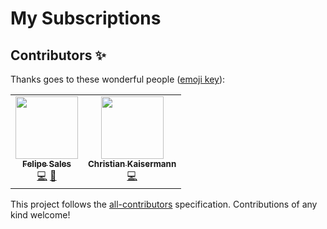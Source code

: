 # My Subscriptions

## Contributors ✨

Thanks goes to these wonderful people ([emoji key](https://allcontributors.org/docs/en/emoji-key)):

<!-- ALL-CONTRIBUTORS-LIST:START - Do not remove or modify this section -->
<!-- prettier-ignore-start -->
<!-- markdownlint-disable -->
<table>
  <tr>
    <td align="center"><a href="http://salesfelipe.github.io"><img src="https://avatars1.githubusercontent.com/u/3926634?v=4" width="100px;" alt=""/><br /><sub><b>Felipe Sales</b></sub></a><br /><a href="https://github.com/vtex/my-subscriptions/commits?author=salesfelipe" title="Code">💻</a> <a href="https://github.com/vtex/my-subscriptions/commits?author=salesfelipe" title="Documentation">📖</a></td>
    <td align="center"><a href="https://kaisermann.me"><img src="https://avatars3.githubusercontent.com/u/12702016?v=4" width="100px;" alt=""/><br /><sub><b>Christian Kaisermann</b></sub></a><br /><a href="https://github.com/vtex/my-subscriptions/commits?author=kaisermann" title="Code">💻</a></td>
  </tr>
</table>

<!-- markdownlint-enable -->
<!-- prettier-ignore-end -->
<!-- ALL-CONTRIBUTORS-LIST:END -->

This project follows the [all-contributors](https://github.com/all-contributors/all-contributors) specification. Contributions of any kind welcome!